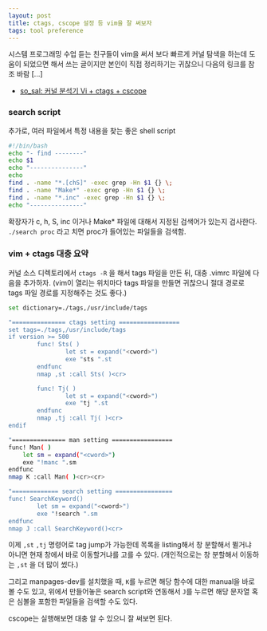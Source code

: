 ```yaml
---
layout: post
title: ctags, cscope 설정 등 vim을 잘 써보자
tags: tool preference
---
```


시스템 프로그래밍 수업 듣는 친구들이 vim을 써서 보다 빠르게 커널 탐색을 하는데 도움이 되었으면 해서 쓰는 글이지만 본인이 직접 정리하기는 귀찮으니 다음의 링크를 참조 바람 [...]

* [so_sal: 커널 분석기 Vi + ctags + cscope](http://sosal.tistory.com/11)

### search script ###

추가로, 여러 파일에서 특정 내용을 찾는 좋은 shell script

```bash
#!/bin/bash
echo "- find --------"
echo $1
echo "---------------"
echo
find . -name "*.[chS]" -exec grep -Hn $1 {} \;
find . -name "Make*" -exec grep -Hn $1 {} \;
find . -name "*.inc" -exec grep -Hn $1 {} \;
echo "---------------"

```

확장자가 c, h, S, inc 이거나 Make* 파일에 대해서 지정된 검색어가 있는지 검사한다.
`./search proc` 라고 치면 proc가 들어있는 파일들을 검색함.

### vim + ctags  대충 요약 ###

커널 소스 디렉토리에서 `ctags -R` 을 해서 tags 파일을 만든 뒤, 대충 .vimrc 파일에 다음을 추가하자. (vim이 열리는 위치마다 tags 파일을 만들면 귀찮으니 절대 경로로 tags 파일 경로를 지정해주는 것도 좋다.)

```bash
set dictionary=./tags,/usr/include/tags

"=============== ctags setting =================
set tags=./tags,/usr/include/tags
if version >= 500
        func! Sts( )
                let st = expand("<cword>")
                exe "sts ".st
        endfunc
        nmap ,st :call Sts( )<cr>

        func! Tj( )
                let st = expand("<cword>")
                exe "tj ".st
        endfunc
        nmap ,tj :call Tj( )<cr>
endif

"=============== man setting =================
func! Man( )
    let sm = expand("<cword>")
    exe "!manc ".sm
endfunc
nmap K :call Man( )<cr><cr>

"============= search setting ================
func! SearchKeyword()
        let sm = expand("<cword>")
        exe "!search ".sm
endfunc
nmap J :call SearchKeyword()<cr>
```

이제 `,st` `,tj` 명령어로 tag jump가 가능한데 목록을 listing해서 창 분할해서 뛸거냐 아니면 현재 창에서 바로 이동할거냐를 고를 수 있다. (개인적으로는 창 분할해서 이동하는 `,st` 을 더 많이 썼다.)

그리고 manpages-dev를 설치했을 때, `K`를 누르면 해당 함수에 대한 manual을 바로 볼 수도 있고, 위에서 만들어놓은 search script와 연동해서 `J`를 누르면 해당 문자열 혹은 심볼을 포함한 파일들을 검색할 수도 있다.

cscope는 실행해보면 대충 알 수 있으니 잘 써보면 된다.